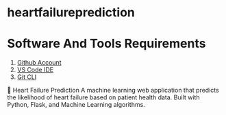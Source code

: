 # heartfailureprediction

# Software And Tools Requirements

1. [Github Account](https://github.com)
2. [VS Code IDE](https://code.visualstudio.com/)
3. [Git CLI](https://git-scm.com/downloads)

<!-- ```
Create a new environment (not necessary but recommend)

conda create -p venv python== 3.10 -y

``` -->

💓 Heart Failure Prediction
A machine learning web application that predicts the likelihood of heart failure based on patient health data.
Built with Python, Flask, and Machine Learning algorithms.